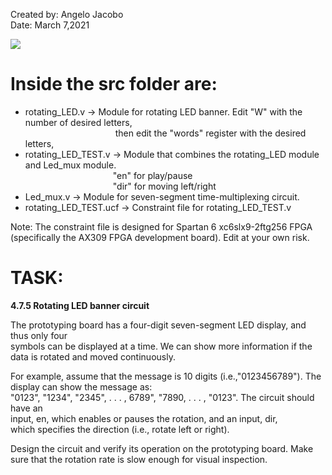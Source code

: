 Created by: Angelo Jacobo  
Date: March 7,2021  

[![](https://user-images.githubusercontent.com/87559347/126058938-c0774499-ca61-495f-80a4-334ff8c6d97f.png)](https://youtu.be/SsllM09WXK8)


# Inside the src folder are:  
* rotating_LED.v -> Module for rotating LED banner. Edit "W" with the number of desired letters,  
&emsp;&emsp;&emsp;&emsp;&emsp;&emsp;&emsp;&emsp;&emsp;&emsp; then edit the "words" register with the desired letters,  
* rotating_LED_TEST.v -> Module that combines the rotating_LED module and Led_mux module.  
&emsp;&emsp;&emsp;&emsp;&emsp;&emsp;&emsp;&emsp;&emsp;&emsp;"en" for play/pause  
&emsp;&emsp;&emsp;&emsp;&emsp;&emsp;&emsp;&emsp;&emsp;&emsp;"dir" for moving left/right  
* Led_mux.v -> Module for seven-segment time-multiplexing circuit.  
* rotating_LED_TEST.ucf -> Constraint file for rotating_LED_TEST.v  

Note: The constraint file is designed for Spartan 6 xc6slx9-2ftg256 FPGA (specifically the AX309 FPGA development board). Edit at your own risk.  

# TASK:   
**4.7.5 Rotating LED banner circuit**  

The prototyping board has a four-digit seven-segment LED display, and thus only four  
symbols can be displayed at a time. We can show more information if the data is rotated and moved continuously.

For example, assume that the message is 10 digits (i.e.,"0123456789"). The display can show the message as:  
"0123", "1234", "2345", . . . , 6789", "7890, . . . , "0123". The circuit should have an  
input, en, which enables or pauses the rotation, and an input, dir,  
which specifies the direction (i.e., rotate left or right).  

Design the circuit and verify its operation on the prototyping board. Make sure that the
rotation rate is slow enough for visual inspection.

